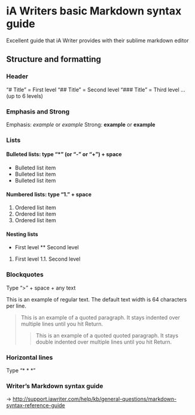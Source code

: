 # iA Writers basic Markdown syntax guide
Excellent guide that iA Writer provides with their sublime markdown editor
## Structure and formatting
### Header

“# Title” = First level
“## Title” = Second level
“### Title” = Third level
… (up to 6 levels)

### Emphasis and Strong

Emphasis: *example* or _example_ 
Strong: **example** or __example__

### Lists

#### Bulleted lists: type “*” (or “-” or “+”) + space

* Bulleted list item
* Bulleted list item
* Bulleted list item

#### Numbered lists: type “1.” + space

1. Ordered list item
2. Ordered list item
3. Ordered list item

#### Nesting lists

* First level
** Second level

1. First level
1.1. Second level

### Blockquotes

Type “>” + space + any text

This is an example of regular text. The default text width is 64 characters per line.

> This is an example of a quoted paragraph. It stays indented over multiple lines until you hit Return.
>> This is an example of a quoted quoted paragraph. It stays double indented over multiple lines until you hit Return.

### Horizontal lines

Type “* * *”

### Writer’s Markdown syntax guide

→ http://support.iawriter.com/help/kb/general-questions/markdown-syntax-reference-guide